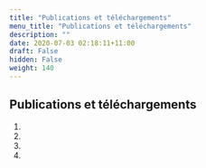 ```yaml
---
title: "Publications et téléchargements"
menu_title: "Publications et téléchargements"
description: ""
date: 2020-07-03 02:18:11+11:00
draft: False
hidden: False
weight: 140
---
```

## Publications et téléchargements

1. []()
2. [](/13-fr-publications-and-downloads/13-2-fr-spiritual-books/)
3. []()
4. []()
